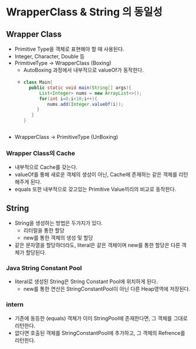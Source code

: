 # WrapperClass & String 의 동일성

## Wrapper Class

- Primitive Type을 객체로 표현해야 할 때 사용된다.
- Integer, Character, Double 등
- PrimitiveType -> WrapperClass (Boxing)
    - AutoBoxing 과정에서 내부적으로 valueOf가 동작한다.
    - ```java
      class Main{
        public static void main(String[] args){
            List<Integer> nums = new ArrayList<>();
            for(int i=0;i<10;i++){
               nums.add(Integer.valueOf(i));
           }
         }
      } 
    ```
- WrapperClass -> PrimitiveType (UnBoxing)


### Wrapper Class의 Cache
- 내부적으로 Cache를 갖는다.
- valueOf를 통해 새로운 객체의 생성이 아닌, Cache에 존재하는 같은 객체를 리턴해주게 된다.
- equals 또한 내부적으로 갖고있는 Primitive Value끼리의 비교로 동작한다.


## String
- String을 생성하는 방법은 두가지가 있다.
  - 리터럴을 통한 할당
  - new를 통한 객체의 생성 및 할당
- 같은 문자열을 할당하더라도, literal은 같은 객체이며 new를 통한 할당은 다른 객체가 할당된다.

### Java String Constant Pool
- literal로 생성된 String은 String Constant Pool에 위치하게 된다.
  - new를 통한 연산은 StringConstantPool이 아닌 다른 Heap영역에 저장된다.

### intern
- 기존에 동등한 (equals) 객체가 이미 StringPool에 존재한다면, 그 객체를 그대로 리턴한다.
- 없다면 호출된 객체를 StringConstantPool에 추가하고, 그 객체의 Refrence를 리턴한다.
